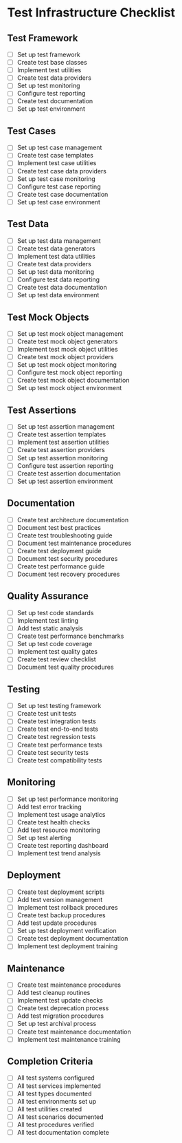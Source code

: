 # Test Infrastructure Checklist

## Test Framework
- [ ] Set up test framework
- [ ] Create test base classes
- [ ] Implement test utilities
- [ ] Create test data providers
- [ ] Set up test monitoring
- [ ] Configure test reporting
- [ ] Create test documentation
- [ ] Set up test environment

## Test Cases
- [ ] Set up test case management
- [ ] Create test case templates
- [ ] Implement test case utilities
- [ ] Create test case data providers
- [ ] Set up test case monitoring
- [ ] Configure test case reporting
- [ ] Create test case documentation
- [ ] Set up test case environment

## Test Data
- [ ] Set up test data management
- [ ] Create test data generators
- [ ] Implement test data utilities
- [ ] Create test data providers
- [ ] Set up test data monitoring
- [ ] Configure test data reporting
- [ ] Create test data documentation
- [ ] Set up test data environment

## Test Mock Objects
- [ ] Set up test mock object management
- [ ] Create test mock object generators
- [ ] Implement test mock object utilities
- [ ] Create test mock object providers
- [ ] Set up test mock object monitoring
- [ ] Configure test mock object reporting
- [ ] Create test mock object documentation
- [ ] Set up test mock object environment

## Test Assertions
- [ ] Set up test assertion management
- [ ] Create test assertion templates
- [ ] Implement test assertion utilities
- [ ] Create test assertion providers
- [ ] Set up test assertion monitoring
- [ ] Configure test assertion reporting
- [ ] Create test assertion documentation
- [ ] Set up test assertion environment

## Documentation
- [ ] Create test architecture documentation
- [ ] Document test best practices
- [ ] Create test troubleshooting guide
- [ ] Document test maintenance procedures
- [ ] Create test deployment guide
- [ ] Document test security procedures
- [ ] Create test performance guide
- [ ] Document test recovery procedures

## Quality Assurance
- [ ] Set up test code standards
- [ ] Implement test linting
- [ ] Add test static analysis
- [ ] Create test performance benchmarks
- [ ] Set up test code coverage
- [ ] Implement test quality gates
- [ ] Create test review checklist
- [ ] Document test quality procedures

## Testing
- [ ] Set up test testing framework
- [ ] Create test unit tests
- [ ] Create test integration tests
- [ ] Create test end-to-end tests
- [ ] Create test regression tests
- [ ] Create test performance tests
- [ ] Create test security tests
- [ ] Create test compatibility tests

## Monitoring
- [ ] Set up test performance monitoring
- [ ] Add test error tracking
- [ ] Implement test usage analytics
- [ ] Create test health checks
- [ ] Add test resource monitoring
- [ ] Set up test alerting
- [ ] Create test reporting dashboard
- [ ] Implement test trend analysis

## Deployment
- [ ] Create test deployment scripts
- [ ] Add test version management
- [ ] Implement test rollback procedures
- [ ] Create test backup procedures
- [ ] Add test update procedures
- [ ] Set up test deployment verification
- [ ] Create test deployment documentation
- [ ] Implement test deployment training

## Maintenance
- [ ] Create test maintenance procedures
- [ ] Add test cleanup routines
- [ ] Implement test update checks
- [ ] Create test deprecation process
- [ ] Add test migration procedures
- [ ] Set up test archival process
- [ ] Create test maintenance documentation
- [ ] Implement test maintenance training

## Completion Criteria
- [ ] All test systems configured
- [ ] All test services implemented
- [ ] All test types documented
- [ ] All test environments set up
- [ ] All test utilities created
- [ ] All test scenarios documented
- [ ] All test procedures verified
- [ ] All test documentation complete 